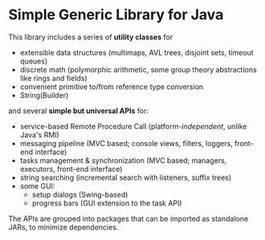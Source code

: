 Simple Generic Library for Java
===============================

This library includes a series of **utility classes** for
* extensible data structures (multimaps, AVL trees, disjoint sets, timeout queues)
* discrete math (polymorphic arithmetic, some group theory abstractions like rings and fields)
* convenient primitive to/from reference type conversion
* String(Builder)

and several **simple but universal APIs** for:
* service-based Remote Procedure Call (platform-*independent*, unlike Java's RMI)
* messaging pipeline (MVC based; console views, filters, loggers, front-end interface)
* tasks management & synchronization (MVC based; managers, executors, front-end interface)
* string searching (incremental search with listeners, suffix trees)
* some GUI: 
  * setup dialogs (Swing-based)
  * progress bars (GUI extension to the task API)

The APIs are grouped into packages that can be imported as standalone JARs, to minimize dependencies.
